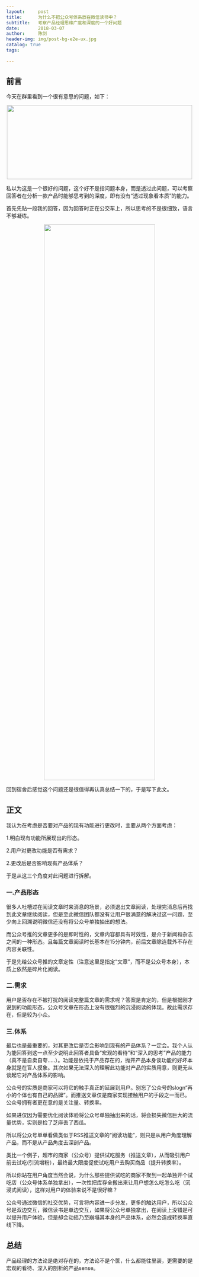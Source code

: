 ```yaml
---
layout:     post
title:      为什么不把公众号体系放在微信读书中？
subtitle:   考察产品经理思维广度和深度的一个好问题
date:       2018-03-07 
author:     陈剑
header-img: img/post-bg-e2e-ux.jpg
catalog: true
tags:
   
---
```


## 前言
今天在群里看到一个很有意思的问题，如下：

<div align="center">
<img src="http://img.blog.csdn.net/20180307165038914" height="200" width="500">
</div>

私以为这是一个很好的问题，这个好不是指问题本身，而是透过此问题，可以考察回答者在分析一款产品时能够思考到的深度，即有没有“透过现象看本质”的能力。

首先先贴一段我的回答，因为回答时正在公交车上，所以思考的不是很细致，语言不够凝练。

<div align="center">
<img src="http://img.blog.csdn.net/20180307203039955" height="1500" width="300">
</div>

回到宿舍后感觉这个问题还是很值得再认真总结一下的，于是写下此文。

## 正文
我认为在考虑是否要对产品的现有功能进行更改时，主要从两个方面考虑：

1.明白现有功能所展现出的形态。

2.用户对更改功能是否有需求？

2.更改后是否影响现有产品体系？

于是从这三个角度对此问题进行拆解。

### 一.产品形态

很多人吐槽过在阅读文章时来消息的场景，必须退出文章阅读，处理完消息后再找到此文章继续阅读，但是至此微信团队都没有让用户很满意的解决过这一问题，至少向上回溯说明微信还没有将公众号单独抽出的想法。

而公众号推的文章更多的是即时性的，文章内容都具有时效性，是介于新闻和杂志之间的一种形态。且每篇文章阅读时长基本在15分钟内，前后文章除连载外不存在内容关联性。

于是先给公众号推的文章定性（注意这里是指定“文章”，而不是公众号本身），本质上依然是碎片化阅读。

### 二.需求

用户是否存在不被打扰的阅读完整篇文章的需求呢？答案是肯定的，但是根据刚才说到的功能形态，公众号文章在形态上没有很强烈的沉浸阅读的体现。故此需求存在，但是较为小众。

### 三.体系

最后也是最重要的，对其更改后是否会影响到现有的产品体系？一定会。我个人认为能回答到这一点至少说明此回答者具备“宏观的看待”和“深入的思考”产品的能力（真不是自卖自夸.....）。功能是依托于产品存在的，抛开产品本身谈功能的好坏本身就是在盲人摸象。其次如果无法深入的理解此功能对产品的实质用意，则更无从谈起它对产品体系的影响。

公众号的实质是商家可以将它的触手真正的延展到用户。别忘了公众号的slogn“再小的个体也有自己的品牌”。而推送文章仅是商家实现接触用户的手段之一而已。公众号拥有者更在意的是关注量、转换率。

如果进仅因为需要优化阅读体验将公众号单独抽出来的话，将会损失微信巨大的流量优势，实则是捡了芝麻丢了西瓜。

所以将公众号单单看做类似于RSS推送文章的“阅读功能”，则只是从用户角度理解产品，而不是从产品角度去深剖产品。

类比一个例子，超市的商家（公众号）提供试吃服务（推送文章），从而吸引用户前去试吃(引流增粉），最终最大限度促使试吃用户去购买商品（提升转换率）。

所以你站在用户角度当然会说，为什么那些提供试吃的商家不聚到一起单独开个试吃店（公众号体系单独拿出），一次性把库存全搬出来让用户想怎么吃怎么吃（沉浸式阅读），这样对用户的体验来说不是很好嘛？

公众号通过微信的社交优势，可言将内容进一步分发，更多的触达用户，所以公众号是双边交互，微信读书是单边交互，如果将公众号单独拿出，在阅读上没错是可以提升用户体验，但是却会动摇乃至崩塌其本身的产品体系，必然会造成转换率直线下降。

## 总结
产品经理的方法论是绝对存在的，方法论不是个筐，什么都能往里装，更需要的是宏观的看待、深入的剖析的产品sense。
